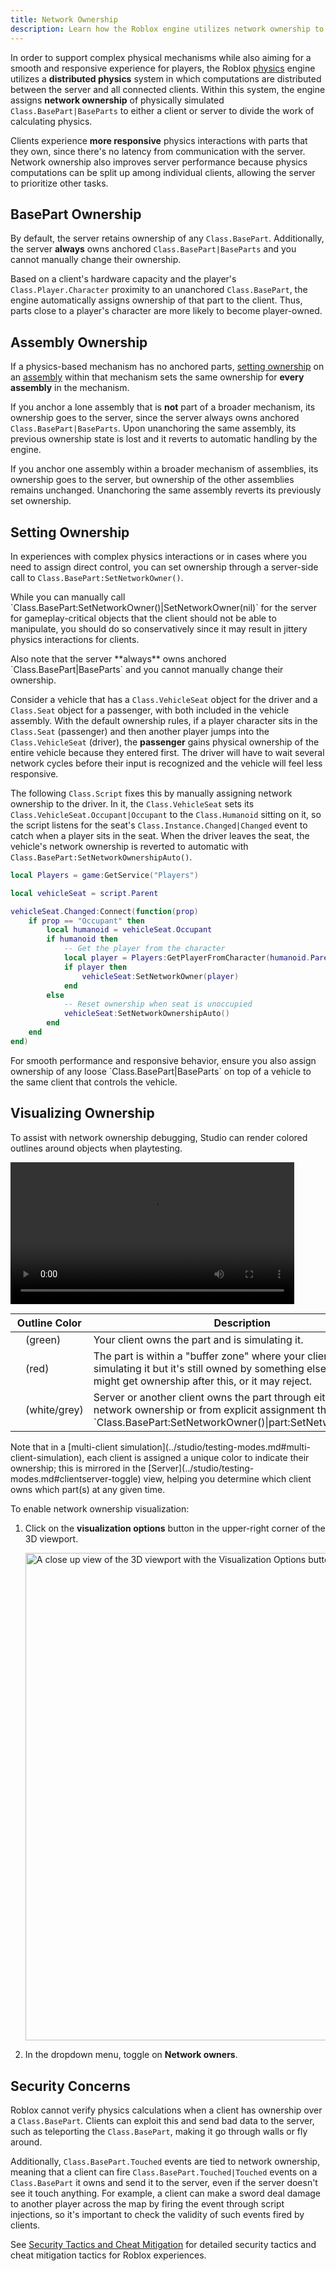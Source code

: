 ```yaml
---
title: Network Ownership
description: Learn how the Roblox engine utilizes network ownership to improve physical responsiveness for players.
---
```


In order to support complex physical mechanisms while also aiming for a smooth and responsive experience for players, the Roblox [physics](../physics/index.md) engine utilizes a **distributed physics** system in which computations are distributed between the server and all connected clients. Within this system, the engine assigns **network ownership** of physically simulated `Class.BasePart|BaseParts` to either a client or server to divide the work of calculating physics.

Clients experience **more responsive** physics interactions with parts that they own, since there's no latency from communication with the server. Network ownership also improves server performance because physics computations can be split up among individual clients, allowing the server to prioritize other tasks.

## BasePart Ownership

By default, the server retains ownership of any `Class.BasePart`. Additionally, the server **always** owns anchored `Class.BasePart|BaseParts` and you cannot manually change their ownership.

Based on a client's hardware capacity and the player's `Class.Player.Character` proximity to an unanchored `Class.BasePart`, the engine automatically assigns ownership of that part to the client. Thus, parts close to a player's character are more likely to become player-owned.

## Assembly Ownership

If a physics-based mechanism has no anchored parts, [setting ownership](#setting-ownership) on an [assembly](../physics/assemblies.md) within that mechanism sets the same ownership for **every assembly** in the mechanism.

If you anchor a lone assembly that is **not** part of a broader mechanism, its ownership goes to the server, since the server always owns anchored `Class.BasePart|BaseParts`. Upon unanchoring the same assembly, its previous ownership state is lost and it reverts to automatic handling by the engine.

If you anchor one assembly within a broader mechanism of assemblies, its ownership goes to the server, but ownership of the other assemblies remains unchanged. Unanchoring the same assembly reverts its previously set ownership.

## Setting Ownership

In experiences with complex physics interactions or in cases where you need to assign direct control, you can set ownership through a server-side call to `Class.BasePart:SetNetworkOwner()`.

<Alert severity="info">
<p>While you can manually call `Class.BasePart:SetNetworkOwner()|SetNetworkOwner(nil)` for the server for gameplay-critical objects that the client should not be able to manipulate, you should do so conservatively since it may result in  jittery physics interactions for clients.</p>
Also note that the server **always** owns anchored `Class.BasePart|BaseParts` and you cannot manually change their ownership.
</Alert>

Consider a vehicle that has a `Class.VehicleSeat` object for the driver and a `Class.Seat` object for a passenger, with both included in the vehicle assembly. With the default ownership rules, if a player character sits in the `Class.Seat` (passenger) and then another player jumps into the `Class.VehicleSeat` (driver), the **passenger** gains physical ownership of the entire vehicle because they entered first. The driver will have to wait several network cycles before their input is recognized and the vehicle will feel less responsive.

The following `Class.Script` fixes this by manually assigning network ownership to the driver. In it, the `Class.VehicleSeat` sets its `Class.VehicleSeat.Occupant|Occupant` to the `Class.Humanoid` sitting on it, so the script listens for the seat's `Class.Instance.Changed|Changed` event to catch when a player sits in the seat. When the driver leaves the seat, the vehicle's network ownership is reverted to automatic with `Class.BasePart:SetNetworkOwnershipAuto()`.

```lua
local Players = game:GetService("Players")

local vehicleSeat = script.Parent

vehicleSeat.Changed:Connect(function(prop)
	if prop == "Occupant" then
		local humanoid = vehicleSeat.Occupant
		if humanoid then
			-- Get the player from the character
			local player = Players:GetPlayerFromCharacter(humanoid.Parent)
			if player then
				vehicleSeat:SetNetworkOwner(player)
			end
		else
			-- Reset ownership when seat is unoccupied
			vehicleSeat:SetNetworkOwnershipAuto()
		end
	end
end)
```

<Alert severity="warning">
For smooth performance and responsive behavior, ensure you also assign ownership of any loose `Class.BasePart|BaseParts` on top of a vehicle to the same client that controls the vehicle.
</Alert>

## Visualizing Ownership

To assist with network ownership debugging, Studio can render colored outlines around objects when playtesting.

<video src="../assets/physics/network-ownership/Visualization-Demo.mp4" controls width="90%" alt="Video showing part ownership indicated through colored outlines"></video>

<table>
<thead>
	<tr>
		<th colspan="2">Outline Color</th>
		<th>Description</th>
	</tr>
</thead>
<tbody>
	<tr>
		<td><ColorSwatch value="rgb(30,100,50)" /></td>
		<td>(green)</td>
		<td>Your client owns the part and is simulating it.</td>
	</tr>
	<tr>
		<td><ColorSwatch value="rgb(160,0,0)" /></td>
		<td>(red)</td>
		<td>The part is within a "buffer zone" where your client is simulating it but it's still owned by something else. Your client might get ownership after this, or it may reject.</td>
	</tr>
	<tr>
		<td><ColorSwatch value="rgb(220,220,220)" /><br /><ColorSwatch value="rgb(140,140,140)" /></td>
		<td>(white/grey)</td>
		<td>Server or another client owns the part through either automatic network ownership or from explicit assignment through `Class.BasePart:SetNetworkOwner()|part:SetNetworkOwner()`.</td>
	</tr>
</tbody>
</table>

<Alert severity="info">
Note that in a [multi-client simulation](../studio/testing-modes.md#multi-client-simulation), each client is assigned a unique color to indicate their ownership; this is mirrored in the [Server](../studio/testing-modes.md#clientserver-toggle) view, helping you determine which client owns which part(s) at any given time.
</Alert>

To enable network ownership visualization:

1. Click on the **visualization options** button in the upper-right corner of the 3D viewport.

   <img src="../assets/studio/general/Visualization-Options.png" width="780" alt="A close up view of the 3D viewport with the Visualization Options button indicated in the upper-right corner." />

2. In the dropdown menu, toggle on **Network owners**.

## Security Concerns

Roblox cannot verify physics calculations when a client has ownership over a `Class.BasePart`. Clients can exploit this and send bad data to the server, such as teleporting the `Class.BasePart`, making it go through walls or fly around.

Additionally, `Class.BasePart.Touched` events are tied to network ownership, meaning that a client can fire `Class.BasePart.Touched|Touched` events on a `Class.BasePart` it owns and send it to the server, even if the server doesn't see it touch anything. For example, a client can make a sword deal damage to another player across the map by firing the event through script injections, so it's important to check the validity of such events fired by clients.

See [Security Tactics and Cheat Mitigation](../scripting/security/security-tactics.md) for detailed security tactics and cheat mitigation tactics for Roblox experiences.
